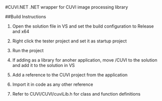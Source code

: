 #CUVI.NET
.NET wrapper for CUVI image processing library

##Build Instructions
1.	Open the solution file in VS and set the build configuration to Release and x64
2.	Right click the tester project and set it as startup project
3.	Run the project

4.	If adding as a library for anoher application, move /CUVI to the solution and add
	it to the solution in VS
5.	Add a reference to the CUVI project from the application
6.	Import it in code as any other reference
7.	Refer to CUVI/CUVI/cuviLib.h for class and function definitions
